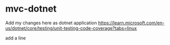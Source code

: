 # mvc-dotnet

Add my changes here  as dotnet application
https://learn.microsoft.com/en-us/dotnet/core/testing/unit-testing-code-coverage?tabs=linux

add a line

